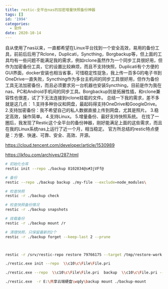```yaml
---
title: restic-全平台nas的加密增量快照备份神器
tags: []
id: '1994'
categories:
  - 软件
date: 2020-10-14
---
```


自从使用了nas以来，一直都希望在Linux平台找到一个安全高效，易用的备份工具，前前后后用了Rclone，Duplicati，Syncthing，Borgbackup等，但上面的工具均有一些问题不能满足我的需求，例如rclone虽然作为一个同步工具很好用，但作为加密备份工具，它的设置比较麻烦，而且不支持快照，Duplicati有个方便的GUI界面，docker安装也相当省事，可惜稳定性捉急，我上传一百多G的电子书到OneDrive一直失败，Syncthing作为多台主机间的同步工具很好用，但作为备份工具无法加密备份，而且必须要求另一台机器也安装Syncthing，目前是作为我在nas、PC和Android手机间的同步工具。Borgbackup则是拓展性插，和rclone兼容性也很差，试了下无法连接到rclone挂载的文件。
总结一下我的需求，差不多就是这几点：
1.支持多种协议和网盘，最起码得支持OneDrive和GoogleDrive。
2.支持加密备份：我不希望自己的私人数据直接上传到网盘，尤其是照片。
3.稳定高效，操作简单。
4.支持Linux。
5.增量备份、最好支持快照系统。
在找了一圈后，我发现了Restic这个全平台的备份神器，刚好能满足上面的这些需求，而且在我的Linux系统nas上运行了近一个月，相当稳定。 官方所总结的restic特点便是：方便、快速、可靠、安全、高效、开源。

https://cloud.tencent.com/developer/article/1530989

https://ikfou.com/archives/287.html

```bash
# 初始化仓库
restic init --repo ./backup 8102834@s#3jVFf@

# 备份
restic --repo ./backup backup ./my-file --exclude=node_modules\

# 检查快照
restic -r ./backup check

# 检查快照备份情况
restic -r ./backup snapshots

# 挂载备份
restic -r ./backup mount /r

# 清理快照，只保留最新的2个
restic -r ./backup forget --keep-last 2 --prune



restic -r /srv/restic-repo restore 79766175 --target /tmp/restore-work

./restic.exe init --repo  \\c10\c\File\File.pri

./restic.exe --repo  \\c10\c\File\File.pri  backup  \\c10\c\File.pri --exclude=node_modules\

./restic.exe  -r E:\共享云端硬盘\wqdy\backup mount ./backup-mount
